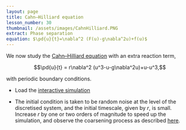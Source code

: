 ```yaml
---
layout: page
title: Cahn–Hilliard equation
lesson_number: 30
thumbnail: /assets/images/CahnHilliard.PNG
extract: Phase separation
equation: $\pd{u}{t}=\nabla^2 (F(u)-g\nabla^2u)+f(u)$
---
```

We now study the [Cahn–Hilliard equation](https://en.wikipedia.org/wiki/Cahn%E2%80%93Hilliard_equation) with an extra reaction term,

$$\pd{u}{t} = r\nabla^2 (u^3-u-g\nabla^2u)+u-u^3,$$

with periodic boundary conditions.

* Load the [interactive simulation](/sim/?preset=CahnHilliard) 

* The initial condition is taken to be random noise at the level of the discretised system, and the initial timescale, given by $r$, is small. Increase $r$ by one or two orders of magnitude to speed up the simulation, and observe the coarsening process as described [here](https://people.maths.ox.ac.uk/trefethen/pdectb/cahn2.pdf).
